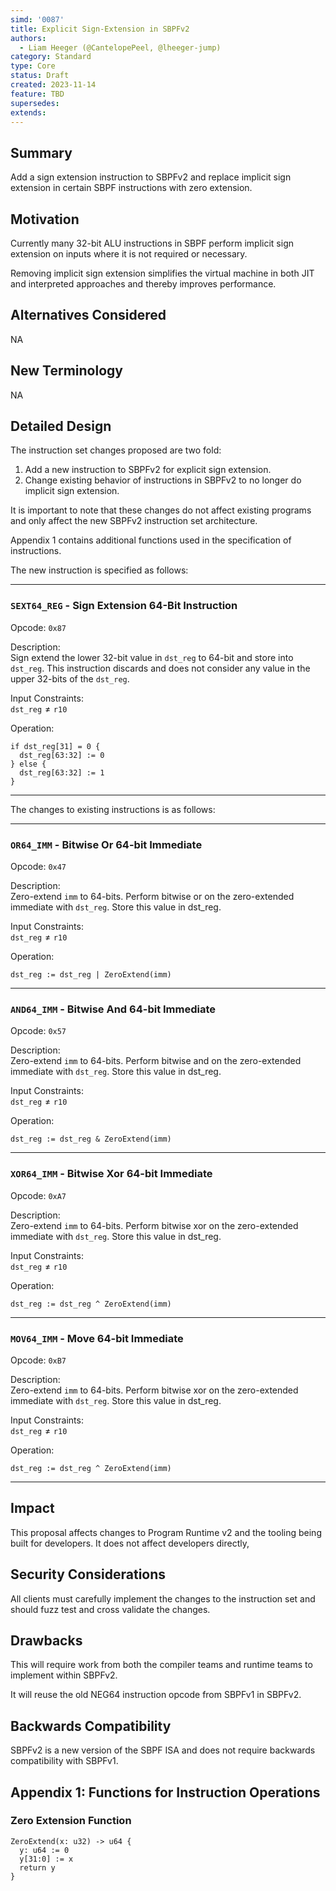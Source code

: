 ```yaml
---
simd: '0087'
title: Explicit Sign-Extension in SBPFv2
authors:
  - Liam Heeger (@CantelopePeel, @lheeger-jump)
category: Standard
type: Core
status: Draft
created: 2023-11-14
feature: TBD
supersedes:
extends:
---
```


## Summary

Add a sign extension instruction to SBPFv2 and replace implicit sign extension
in certain SBPF instructions with zero extension. 

## Motivation

Currently many 32-bit ALU instructions in SBPF perform implicit sign extension 
on inputs where it is not required or necessary.

Removing implicit sign extension simplifies the virtual machine in both JIT and
interpreted approaches and thereby improves performance.

## Alternatives Considered

NA

## New Terminology

NA

## Detailed Design

The instruction set changes proposed are two fold: 

1. Add a new instruction to SBPFv2 for explicit sign extension.
1. Change existing behavior of instructions in SBPFv2 to no longer do implicit
sign extension.

It is important to note that these changes do not affect existing programs and
only affect the new SBPFv2 instruction set architecture.

Appendix 1 contains additional functions used in the specification of 
instructions.

The new instruction is specified as follows:

---

### `SEXT64_REG` - Sign Extension 64-Bit Instruction

Opcode: `0x87`

Description: \
Sign extend the lower 32-bit value in `dst_reg` to 64-bit and store into
`dst_reg`. This instruction discards and does not consider any value in the
upper 32-bits of the `dst_reg`.

Input Constraints: \
$\mathtt{dst\_reg} \neq \mathtt{r10}$

Operation:

```
if dst_reg[31] = 0 {
  dst_reg[63:32] := 0
} else {
  dst_reg[63:32] := 1
}
```

---

The changes to existing instructions is as follows:

---

### `OR64_IMM` - Bitwise Or 64-bit Immediate

Opcode: `0x47`

Description: \
Zero-extend `imm` to 64-bits. Perform bitwise or on the zero-extended immediate
with `dst_reg`. Store this value in dst_reg.

Input Constraints: \
$\mathtt{dst\_reg} \neq \mathtt{r10}$

Operation:

```
dst_reg := dst_reg | ZeroExtend(imm)
```

---

### `AND64_IMM` - Bitwise And 64-bit Immediate

Opcode: `0x57`

Description: \
Zero-extend `imm` to 64-bits. Perform bitwise and on the zero-extended immediate
with `dst_reg`. Store this value in dst_reg.

Input Constraints: \
$\mathtt{dst\_reg} \neq \mathtt{r10}$

Operation:

```
dst_reg := dst_reg & ZeroExtend(imm)
```

---

### `XOR64_IMM` - Bitwise Xor 64-bit Immediate

Opcode: `0xA7`

Description: \
Zero-extend `imm` to 64-bits. Perform bitwise xor on the zero-extended immediate
with `dst_reg`. Store this value in dst_reg.

Input Constraints: \
$\mathtt{dst\_reg} \neq \mathtt{r10}$

Operation:

```
dst_reg := dst_reg ^ ZeroExtend(imm)
```

---

### `MOV64_IMM` - Move 64-bit Immediate

Opcode: `0xB7`

Description: \
Zero-extend `imm` to 64-bits. Perform bitwise xor on the zero-extended immediate
with `dst_reg`. Store this value in dst_reg.

Input Constraints: \
$\mathtt{dst\_reg} \neq \mathtt{r10}$

Operation:

```
dst_reg := dst_reg ^ ZeroExtend(imm)
```

---

## Impact

This proposal affects changes to Program Runtime v2 and the tooling being built
for developers. It does not affect developers directly, 

## Security Considerations

All clients must carefully implement the changes to the instruction set and
should fuzz test and cross validate the changes.

## Drawbacks

This will require work from both the compiler teams and runtime teams to 
implement within SBPFv2.

It will reuse the old NEG64 instruction opcode from SBPFv1 in SBPFv2. 

## Backwards Compatibility 

SBPFv2 is a new version of the SBPF ISA and does not require backwards 
compatibility with SBPFv1.

## Appendix 1: Functions for Instruction Operations

### Zero Extension Function

```
ZeroExtend(x: u32) -> u64 {
  y: u64 := 0
  y[31:0] := x
  return y
}
```
